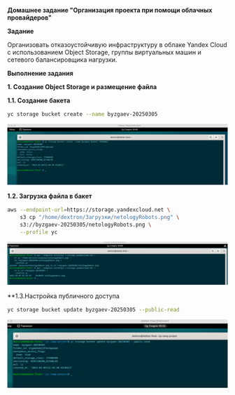 **Домашнее задание "Организация проекта при помощи облачных провайдеров"**

**Задание**

Организовать отказоустойчивую инфраструктуру в облаке Yandex Cloud с использованием Object Storage, группы виртуальных машин и сетевого балансировщика нагрузки.

**Выполнение задания**

**1. Создание Object Storage и размещение файла**

**1.1. Создание бакета**
```bash
yc storage bucket create --name byzgaev-20250305
```
![image](https://github.com/Byzgaev-I/Computing-power.Load-balancers/blob/main/1-1.png)

**1.2. Загрузка файла в бакет**   

```bash
aws --endpoint-url=https://storage.yandexcloud.net \
    s3 cp "/home/dextron/Загрузки/netologyRobots.png" \
    s3://byzgaev-20250305/netologyRobots.png \
    --profile yc
```

![image](https://github.com/Byzgaev-I/Computing-power.Load-balancers/blob/main/загрузка%20картинки%20в%20бакет.png)



**1.3.Настройка публичного доступа

```bash
yc storage bucket update byzgaev-20250305 --public-read
```

![image](https://github.com/Byzgaev-I/Computing-power.Load-balancers/blob/main/1-3.png)


























































